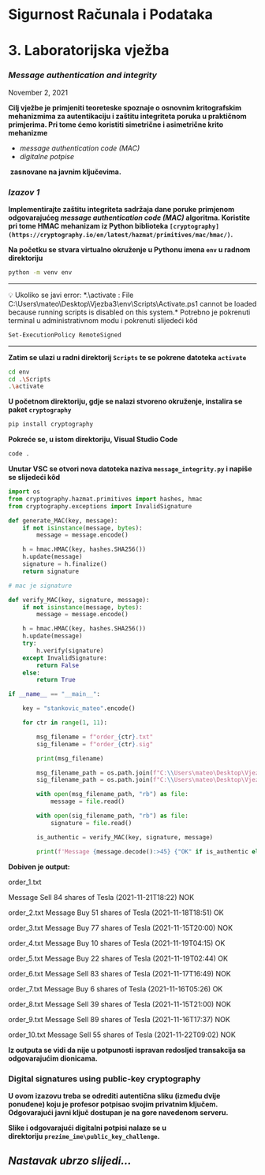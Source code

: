 # Sigurnost Računala i Podataka

# 3. Laboratorijska vježba

### ***Message authentication and integrity***

November 2, 2021 

**Cilj vježbe je primjeniti teoreteske spoznaje o osnovnim kritografskim mehanizmima za autentikaciju i zaštitu integriteta poruka u praktičnom primjerima. Pri tome ćemo koristiti simetrične i asimetrične krito mehanizme**

- *message authentication code (MAC)*
- *digitalne potpise*

 **zasnovane na javnim ključevima.**

### ***Izazov 1***

**Implementirajte zaštitu integriteta sadržaja dane poruke primjenom odgovarajućeg *message authentication code (MAC)* algoritma. Koristite pri tome HMAC mehanizam iz Python biblioteka `[cryptography](https://cryptography.io/en/latest/hazmat/primitives/mac/hmac/)`.**

**Na početku se stvara virtualno okruženje u Pythonu imena `env` u radnom direktoriju**

```bash
python -m venv env
```

---

<aside>
💡 Ukoliko se javi error:
*.\activate : File C:\Users\mateo\Desktop\Vjezba3\env\Scripts\Activate.ps1 cannot be loaded because running scripts is disabled on this system.*
Potrebno je pokrenuti terminal u administrativnom modu i pokrenuti slijedeći kôd

</aside>

```bash
Set-ExecutionPolicy RemoteSigned
```

---

**Zatim se ulazi u radni direktorij `Scripts` te se pokrene datoteka `activate`**

```bash
cd env
cd .\Scripts
.\activate
```

**U početnom direktoriju, gdje se nalazi stvoreno okruženje, instalira se paket `cryptography`**

```bash
pip install cryptography
```

**Pokreće se, u istom direktoriju, Visual Studio Code**

```bash
code .
```

**Unutar VSC se otvori nova datoteka naziva `message_integrity.py` i napiše se slijedeći kôd**

```python
import os
from cryptography.hazmat.primitives import hashes, hmac
from cryptography.exceptions import InvalidSignature

def generate_MAC(key, message):
    if not isinstance(message, bytes):
        message = message.encode()

    h = hmac.HMAC(key, hashes.SHA256())
    h.update(message)
    signature = h.finalize()
    return signature

# mac je signature

def verify_MAC(key, signature, message):
    if not isinstance(message, bytes):
        message = message.encode()

    h = hmac.HMAC(key, hashes.SHA256())
    h.update(message)
    try:
        h.verify(signature)
    except InvalidSignature:
        return False
    else:
        return True

if __name__ == "__main__":

    key = "stankovic_mateo".encode()

    for ctr in range(1, 11):

        msg_filename = f"order_{ctr}.txt"
        sig_filename = f"order_{ctr}.sig"

        print(msg_filename)

        msg_filename_path = os.path.join(f"C:\\Users\mateo\Desktop\Vjezba3\env\challenges\stankovic_mateo\mac_challenge", msg_filename)
        sig_filename_path = os.path.join(f"C:\\Users\mateo\Desktop\Vjezba3\env\challenges\stankovic_mateo\mac_challenge", sig_filename)

        with open(msg_filename_path, "rb") as file:
            message = file.read()

        with open(sig_filename_path, "rb") as file:
            signature = file.read()

        is_authentic = verify_MAC(key, signature, message)

        print(f'Message {message.decode():>45} {"OK" if is_authentic else "NOK":<6}')
```

**Dobiven je output:**

order_1.txt

Message    Sell 84 shares of Tesla (2021-11-21T18:22) NOK

order_2.txt
Message     Buy 51 shares of Tesla (2021-11-18T18:51) OK

order_3.txt
Message     Buy 77 shares of Tesla (2021-11-15T20:00) NOK

order_4.txt
Message     Buy 10 shares of Tesla (2021-11-19T04:15) OK

order_5.txt
Message     Buy 22 shares of Tesla (2021-11-19T02:44) OK

order_6.txt
Message    Sell 83 shares of Tesla (2021-11-17T16:49) NOK

order_7.txt
Message      Buy 6 shares of Tesla (2021-11-16T05:26) OK

order_8.txt
Message    Sell 39 shares of Tesla (2021-11-15T21:00) NOK

order_9.txt
Message    Sell 89 shares of Tesla (2021-11-16T17:37) NOK

order_10.txt
Message    Sell 55 shares of Tesla (2021-11-22T09:02) NOK

**Iz outputa se vidi da nije u potpunosti ispravan redosljed transakcija sa odgovarajućim dionicama.**

### **Digital signatures using public-key cryptography**

**U ovom izazovu treba se odrediti autentična sliku (između dvije ponuđene) koju je profesor potpisao svojim privatnim ključem. Odgovarajući javni ključ dostupan je na gore navedenom serveru.**

**Slike i odgovarajući digitalni potpisi nalaze se u direktoriju `prezime_ime\public_key_challenge`.** 

## *Nastavak ubrzo slijedi...*